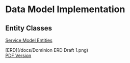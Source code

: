 # Data Model Implementation

## Entity Classes
[Service Model Entities](https://github.com/dominion-game/dominion-service/tree/master/src/main/java/edu/cnm/deepdive/dominionservice/model/entity)

[ERD](/docs/Dominion ERD Draft 1.png)    
[PDF Version](/docs/Dominion%20ERD%20Draft%201.pdf)